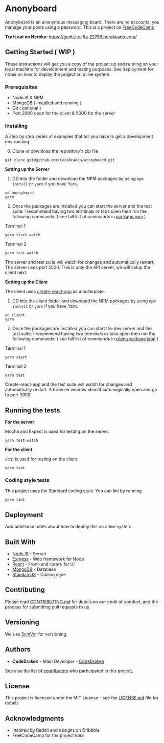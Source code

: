 # Anonyboard

Anonyboard is an anonymous messaging board. There are no accounts, you manage your posts using a password. This is a project on [FreeCodeCamp](http://freecodecamp.com/)


**Try it out on Heroku:**
https://gentle-cliffs-22758.herokuapp.com/


## Getting Started ( WIP )

These instructions will get you a copy of the project up and running on your local machine for development and testing purposes. See deployment for notes on how to deploy the project on a live system.

### Prerequisites

* NodeJS & NPM
* MongoDB ( installed and running )
* Git ( optional )
* Port 3000 open for the client & 5000 for the server

### Installing

A step by step series of examples that tell you have to get a development env running

0. Clone or download the repository's zip file

```
git clone git@github.com:CodeDraken/anonyboard.git
```

**Setting up the Server**

1. CD into the folder and download the NPM packages by using `npm install` or `yarn` if you have Yarn.

```
cd anonyboard
yarn
```

2. Once the packages are installed you can start the server and the test suite. I recommend having two terminals or tabs open then run the following commands: ( see full list of commands in [package.json](package.json) )

Terminal 1
```
yarn start-watch
```

Terminal 2
```
yarn test-watch
```

The server and test suite will watch for changes and automatically restart. The server uses port 5000.
This is only the API server, we will setup the client next.

**Setting up the Client**

The client uses [create-react-app](https://github.com/facebookincubator/create-react-app) as a boilerplate.

1. CD into the client folder and download the NPM packages by using `npm install` or `yarn` if you have Yarn.

```
cd client
yarn
```

2. Once the packages are installed you can start the dev server and the test suite. I recommend having two terminals or tabs open then run the following commands: ( see full list of commands in [client/package.json](client/package.json) )

Terminal 1
```
yarn start
```

Terminal 2
```
yarn test
```

Create-react-app and the test suite will watch for changes and automatically restart. A browser window should automagically open and go to port 3000.


## Running the tests

**For the server**

Mocha and Expect is used for testing on the server.
```
yarn test-watch
```

**For the client**

Jest is used for testing on the client.
```
yarn test
```


### Coding style tests

This project uses the Standard coding style. You can lint by running
```
yarn lint
```

## Deployment

Add additional notes about how to deploy this on a live system

## Built With

* [NodeJS](https://nodejs.org/) - Server
* [Express](https://github.com/expressjs/express) - Web framework for Node
* [React](https://github.com/facebook/react) - Front-end library for UI
* [MongoDB](https://www.mongodb.com/) - Database
* [StandardJS](https://standardjs.com/) - Coding style

## Contributing

Please read [CONTRIBUTING.md](CONTRIBUTING.md) for details on our code of conduct, and the process for submitting pull requests to us.

## Versioning

We use [SemVer](http://semver.org/) for versioning.

## Authors

* **CodeDraken** - *Main Developer* - [CodeDraken](https://github.com/CodeDraken)

See also the list of [contributors](https://github.com/CodeDraken/anonyboard/contributors) who participated in this project.

## License

This project is licensed under the MIT License - see the [LICENSE.md](LICENSE.md) file for details

## Acknowledgments

* Inspired by Reddit and designs on Dribbble
* FreeCodeCamp for the project idea
